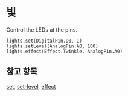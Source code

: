 # 빛

Control the LEDs at the pins.

```cards
lights.set(DigitalPin.D0, 1)
lights.setLevel(AnalogPin.A0, 100)
lights.effect(Effect.Twinkle, AnalogPin.A0)
```

## 참고 항목

[set](/reference/lights/set), [set-level](/reference/lights/set-level), [effect](/reference/lights/effect)